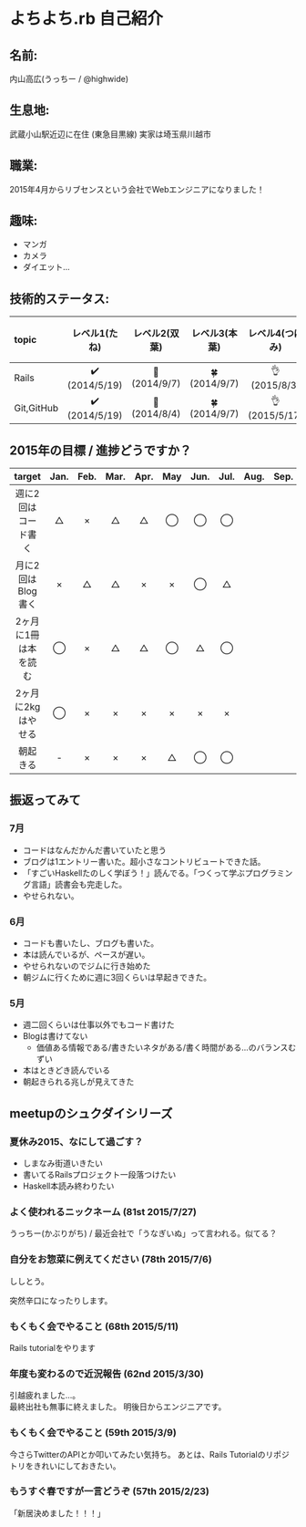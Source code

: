 # よちよち.rb 自己紹介
## 名前:
内山高広(うっちー / @highwide)

## 生息地:
武蔵小山駅近辺に在住 (東急目黒線)
実家は埼玉県川越市

## 職業: 
2015年4月からリブセンスという会社でWebエンジニアになりました！

## 趣味:
* マンガ
* カメラ
* ダイエット...

## 技術的ステータス:
|topic     |        レベル1(たね)         |     レベル2(双葉)   |      レベル3(本葉)         |  レベル4(つぼみ)   |レベル5(花)|
|:---------|:----------------------------:|:-------------------:|:--------------------------:|:------------------:|:----------|
|Rails     |:heavy_check_mark: (2014/5/19)|:seedling: (2014/9/7)|:four_leaf_clover:(2014/9/7)|:ok_hand:(2015/8/3) |           |
|Git,GitHub|:heavy_check_mark: (2014/5/19)|:seedling: (2014/8/4)|:four_leaf_clover:(2014/9/7)|:ok_hand:(2015/5/17)||

## 2015年の目標 / 進捗どうですか？
|       target        |Jan.|Feb.|Mar.|Apr.|May |Jun.|Jul.|Aug.|Sep.|Oct.|Nov.|Dec.|
|:-------------------:|:--:|:--:|:--:|:--:|:--:|:--:|:--:|:--:|:--:|:--:|:--:|:--:|
|週に2回はコード書く  | △ | × | △ | △ | ◯ | ◯ | ◯ |
|月に2回はBlog書く    | × | △ | △ | × | × | ◯ | △ |
|2ヶ月に1冊は本を読む | ◯ | × | △ | △ | ◯ | △ | ◯ |
|2ヶ月に2kgはやせる   | ◯ | × | × | × | × | × | × |
|朝起きる             | -  | × | × | × | △ | ◯ | ◯ |

## 振返ってみて
### 7月
* コードはなんだかんだ書いていたと思う
* ブログは1エントリー書いた。超小さなコントリビュートできた話。
* 「すごいHaskellたのしく学ぼう！」読んでる。「つくって学ぶプログラミング言語」読書会も完走した。
* やせられない。

### 6月
* コードも書いたし、ブログも書いた。
* 本は読んでいるが、ペースが遅い。
* やせられないのでジムに行き始めた
* 朝ジムに行くために週に3回くらいは早起きできた。

### 5月
* 週二回くらいは仕事以外でもコード書けた
* Blogは書けてない
    * 価値ある情報である/書きたいネタがある/書く時間がある...のバランスむずい
* 本はときどき読んでいる
* 朝起きられる兆しが見えてきた

## meetupのシュクダイシリーズ
<!--上に行くほど新しいもの-->

### 夏休み2015、なにして過ごす？
* しまなみ街道いきたい
* 書いてるRailsプロジェクト一段落つけたい
* Haskell本読み終わりたい 

### よく使われるニックネーム (81st 2015/7/27)
うっちー(かぶりがち) / 最近会社で「うなぎいぬ」って言われる。似てる？

### 自分をお惣菜に例えてください (78th 2015/7/6)
ししとう。

突然辛口になったりします。

### もくもく会でやること (68th 2015/5/11)
Rails tutorialをやります

### 年度も変わるので近況報告 (62nd 2015/3/30)
引越疲れました...。  
最終出社も無事に終えました。
明後日からエンジニアです。

### もくもく会でやること (59th 2015/3/9)
今さらTwitterのAPIとか叩いてみたい気持ち。
あとは、Rails Tutorialのリポジトリをきれいにしておきたい。

### もうすぐ春ですが一言どうぞ (57th 2015/2/23)
「新居決めました！！！」
